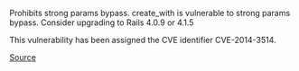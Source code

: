 Prohibits strong params bypass.
create_with is vulnerable to strong params bypass. Consider upgrading to Rails 4.0.9 or 4.1.5

This vulnerability has been assigned the CVE identifier CVE-2014-3514.

[Source](https://groups.google.com/d/msg/rubyonrails-security/M4chq5Sb540/CC1Fh0Y_NWwJ)

